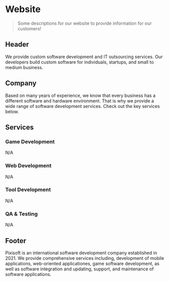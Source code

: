 # Website
> Some descriptions for our website to provide information for our customers!

## Header

We provide custom software development and IT outsourcing services. Our
developers build custom software for individuals, startups, and small to
medium business.

## Company

Based on many years of experience, we know that every business has a different
software and hardware environment. That is why we provide a wide range of
software development services. Check out the key services below.

## Services

### Game Development

N/A

### Web Development

N/A

### Tool Development

N/A

### QA & Testing

N/A

## Footer

Pixisoft is an international software development company established in 2021.
We provide comprehensive services including, development of mobile applications,
web-oriented applicationes, game software development, as well as software
integration and updating, support, and maintenance of software applications.
